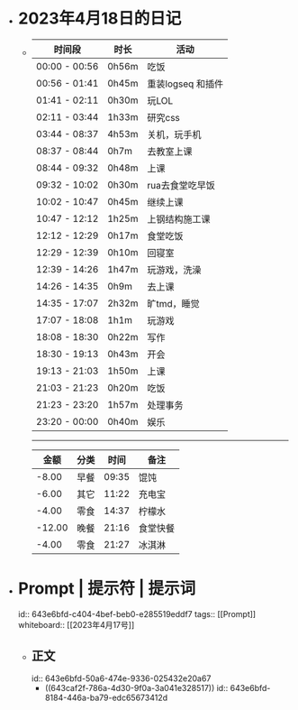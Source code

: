 - # 2023年4月18日的日记
	- | 时间段 | 时长 | 活动 |
	  | --- | --- | --- |
	  | 00:00 - 00:56 | 0h56m | 吃饭 |
	  | 00:56 - 01:41 | 0h45m | 重装logseq 和插件 |
	  | 01:41 - 02:11 | 0h30m | 玩LOL |
	  | 02:11 - 03:44 | 1h33m | 研究css |
	  | 03:44 - 08:37 | 4h53m | 关机，玩手机 |
	  | 08:37 - 08:44 | 0h7m | 去教室上课 |
	  | 08:44 - 09:32 | 0h48m | 上课 |
	  | 09:32 - 10:02 | 0h30m | rua去食堂吃早饭 |
	  | 10:02 - 10:47 | 0h45m | 继续上课 |
	  | 10:47 - 12:12 | 1h25m | 上钢结构施工课 |
	  | 12:12 - 12:29 | 0h17m | 食堂吃饭 |
	  | 12:29 - 12:39 | 0h10m | 回寝室 |
	  | 12:39 - 14:26 | 1h47m | 玩游戏，洗澡 |
	  | 14:26 - 14:35 | 0h9m | 去上课 |
	  | 14:35 - 17:07 | 2h32m | 旷tmd，睡觉 |
	  | 17:07 - 18:08 | 1h1m | 玩游戏 |
	  | 18:08 - 18:30 | 0h22m | 写作 |
	  | 18:30 - 19:13 | 0h43m | 开会 |
	  | 19:13 - 21:03 | 1h50m | 上课 |
	  | 21:03 - 21:23 | 0h20m | 吃饭 |
	  | 21:23 - 23:20 | 1h57m | 处理事务 |
	  | 23:20 - 00:00 | 0h40m | 娱乐 |
	  ---
	  | 金额 | 分类 | 时间 | 备注 |
	  | --- | --- | --- | --- |
	  | -8.00 | 早餐 | 09:35 | 馄饨 |
	  | -6.00 | 其它 | 11:22 | 充电宝 |
	  | -4.00 | 零食 | 14:37 | 柠檬水 |
	  | -12.00 | 晚餐 | 21:16 | 食堂快餐 |
	  | -4.00 | 零食 | 21:27 | 冰淇淋 |
- # Prompt | 提示符 | 提示词
  id:: 643e6bfd-c404-4bef-beb0-e285519eddf7
  tags:: [[Prompt]]
  whiteboard:: [[2023年4月17号]]
	- ##  正文
	  id:: 643e6bfd-50a6-474e-9336-025432e20a67
		- ((643caf2f-786a-4d30-9f0a-3a041e328517))
		  id:: 643e6bfd-8184-446a-ba79-edc65673412d